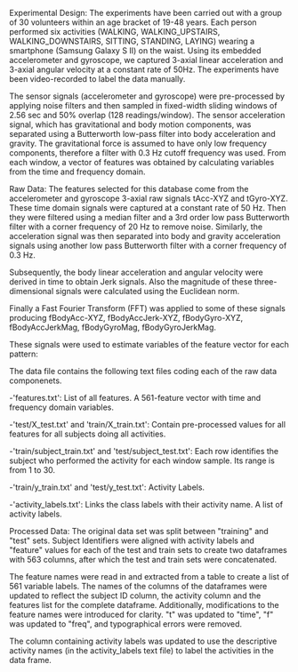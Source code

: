 Experimental Design:
The experiments have been carried out with a group of 30 volunteers within an age bracket of 19-48 years. Each person performed six activities (WALKING, WALKING_UPSTAIRS, WALKING_DOWNSTAIRS, SITTING, STANDING, LAYING) wearing a smartphone (Samsung Galaxy S II) on the waist. Using its embedded accelerometer and gyroscope, we captured 3-axial linear acceleration and 3-axial angular velocity at a constant rate of 50Hz. The experiments have been video-recorded to label the data manually. 

The sensor signals (accelerometer and gyroscope) were pre-processed by applying noise filters and then sampled in fixed-width sliding windows of 2.56 sec and 50% overlap (128 readings/window). The sensor acceleration signal, which has gravitational and body motion components, was separated using a Butterworth low-pass filter into body acceleration and gravity. The gravitational force is assumed to have only low frequency components, therefore a filter with 0.3 Hz cutoff frequency was used. From each window, a vector of features was obtained by calculating variables from the time and frequency domain.

Raw Data:
The features selected for this database come from the accelerometer and gyroscope 3-axial raw signals tAcc-XYZ and tGyro-XYZ. These time domain signals were captured at a constant rate of 50 Hz. Then they were filtered using a median filter and a 3rd order low pass Butterworth filter with a corner frequency of 20 Hz to remove noise. Similarly, the acceleration signal was then separated into body and gravity acceleration signals using another low pass Butterworth filter with a corner frequency of 0.3 Hz. 

Subsequently, the body linear acceleration and angular velocity were derived in time to obtain Jerk signals. Also the magnitude of these three-dimensional signals were calculated using the Euclidean norm. 

Finally a Fast Fourier Transform (FFT) was applied to some of these signals producing fBodyAcc-XYZ, fBodyAccJerk-XYZ, fBodyGyro-XYZ, fBodyAccJerkMag, fBodyGyroMag, fBodyGyroJerkMag.

These signals were used to estimate variables of the feature vector for each pattern:  

The data file contains the following text files coding each of the raw data componenets.

-'features.txt': List of all features. A 561-feature vector with time and frequency domain variables. 

-'test/X_test.txt' and 'train/X_train.txt': Contain pre-processed values for all features for all subjects doing all activities.

-'train/subject_train.txt' and 'test/subject_test.txt': Each row identifies the subject who performed the activity for each window sample. Its range is from 1 to 30.

-'train/y_train.txt' and 'test/y_test.txt': Activity Labels.

-'activity_labels.txt': Links the class labels with their activity name.
A list of activity labels. 

Processed Data:
The original data set was split between "training" and "test" sets. Subject Identifiers were aligned with activity labels and "feature" values for each of the test and train sets to create two dataframes with 563 columns, after which the test and train sets were concatenated.

The feature names were read in and extracted from a table to create a list of 561 variable labels. The names of the columns of the dataframes were updated to reflect the subject ID column, the activity column and the features list for the complete dataframe. Additionally, modifications to the feature names were introduced for clarity. "t" was updated to "time", "f" was updated to "freq", and typographical errors were removed.

The column containing activity labels was updated to use the descriptive activity names (in the activity_labels text file) to label the activities in the data frame.